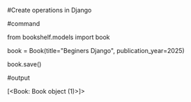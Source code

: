\#Create operations in Django



\#command



from bookshelf.models import book

book = Book(title="Beginers Django", publication\_year=2025)

book.save()



\#output



\[<Book: Book object (1)>]>

